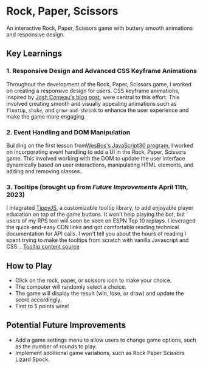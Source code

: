 # Rock, Paper, Scissors

An interactive Rock, Paper, Scissors game with buttery smooth animations and responsive design.

## Key Learnings

### 1. Responsive Design and Advanced CSS Keyframe Animations
Throughout the development of the Rock, Paper, Scissors game, I worked on creating a responsive design for users. CSS keyframe animations, inspired by [Josh Comeau's blog post](https://www.joshwcomeau.com/animation/keyframe-animations/), were central to this effort. This involved creating smooth and visually appealing animations such as `floatUp`, `shake`, and `grow-and-shrink` to enhance the user experience and make the game more engaging.

### 2. Event Handling and DOM Manipulation
Building on the first lesson from[WesBos's JavaScript30 program](https://github.com/wesbos/JavaScript30), I worked on incorporating event handling to add a UI in the Rock, Paper, Scissors game. This involved working with the DOM to update the user interface dynamically based on user interactions, manipulating HTML elements, and adding and removing classes. 

### 3. Tooltips (brought up from *Future Improvements* April 11th, 2023)
I integrated [TippyJS](https://github.com/atomiks/tippyjs), a customizable tooltip library, to add enjoyable player education on top of the game buttons. It won't help playing the bot, but users of my RPS tool will soon be seen on ESPN Top 10 replays. I leveraged the quick-and-easy CDN links and got comfortable reading technical documentation for API calls. I won't tell you about the hours of reading I spent trying to make the tooltips from scratch with vanilla Javascript and CSS...
[Tooltip content source](https://statmodeling.stat.columbia.edu/2007/05/21/how_to_win_at_r/)

## How to Play

- Click on the rock, paper, or scissors icon to make your choice.
- The computer will randomly select a choice.
- The game will display the result (win, lose, or draw) and update the score accordingly.
- First to 5 points wins!

## Potential Future Improvements
- Add a game settings menu to allow users to change game options, such as the number of rounds to play.
- Implement additional game variations, such as Rock Paper Scissors Lizard Spock.